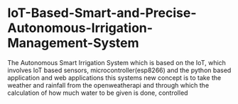 # IoT-Based-Smart-and-Precise-Autonomous-Irrigation-Management-System
The Autonomous Smart Irrigation System which is based on the IoT, which involves IoT based sensors, microcontroller(esp8266) and the python based application and web applications this systems new concept is to take the weather and rainfall from the openweatherapi and through which the calculation of how much water to be given is done, controlled
